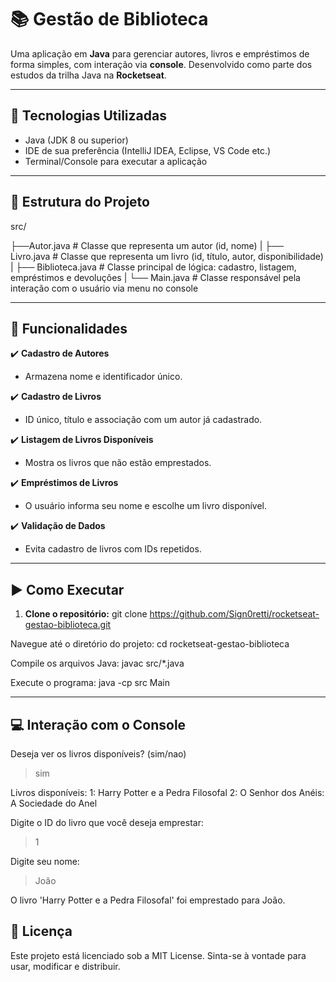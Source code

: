 # 📚 Gestão de Biblioteca

Uma aplicação em **Java** para gerenciar autores, livros e empréstimos de forma simples, com interação via **console**. Desenvolvido como parte dos estudos da trilha Java na **Rocketseat**.

---

## 🧰 Tecnologias Utilizadas

- Java (JDK 8 ou superior)
- IDE de sua preferência (IntelliJ IDEA, Eclipse, VS Code etc.)
- Terminal/Console para executar a aplicação

---

## 📁 Estrutura do Projeto

src/

├──Autor.java # Classe que representa um autor (id, nome)
|
├── Livro.java # Classe que representa um livro (id, título, autor, disponibilidade)
|
├── Biblioteca.java # Classe principal de lógica: cadastro, listagem, empréstimos e devoluções
|
└── Main.java # Classe responsável pela interação com o usuário via menu no console


---

## 🚀 Funcionalidades

✔️ **Cadastro de Autores**  
- Armazena nome e identificador único.

✔️ **Cadastro de Livros**  
- ID único, título e associação com um autor já cadastrado.

✔️ **Listagem de Livros Disponíveis**  
- Mostra os livros que não estão emprestados.

✔️ **Empréstimos de Livros**  
- O usuário informa seu nome e escolhe um livro disponível.

✔️ **Validação de Dados**  
- Evita cadastro de livros com IDs repetidos.

---

## ▶️ Como Executar

1. **Clone o repositório:**
git clone https://github.com/Sign0retti/rocketseat-gestao-biblioteca.git

Navegue até o diretório do projeto:
cd rocketseat-gestao-biblioteca


Compile os arquivos Java:
javac src/*.java


Execute o programa:
java -cp src Main


---

## 💻 Interação com o Console

Deseja ver os livros disponíveis? (sim/nao)
> sim

Livros disponíveis:
1: Harry Potter e a Pedra Filosofal
2: O Senhor dos Anéis: A Sociedade do Anel

Digite o ID do livro que você deseja emprestar:
> 1

Digite seu nome:
> João

O livro 'Harry Potter e a Pedra Filosofal' foi emprestado para João.



## 📝 Licença

Este projeto está licenciado sob a MIT License.
Sinta-se à vontade para usar, modificar e distribuir.
